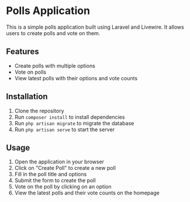 # Polls Application

This is a simple polls application built using Laravel and Livewire. It allows users to create polls and vote on them.

## Features

* Create polls with multiple options
* Vote on polls
* View latest polls with their options and vote counts

## Installation

1. Clone the repository
2. Run `composer install` to install dependencies
3. Run `php artisan migrate` to migrate the database
4. Run `php artisan serve` to start the server

## Usage

1. Open the application in your browser
2. Click on "Create Poll" to create a new poll
3. Fill in the poll title and options
4. Submit the form to create the poll
5. Vote on the poll by clicking on an option
6. View the latest polls and their vote counts on the homepage
